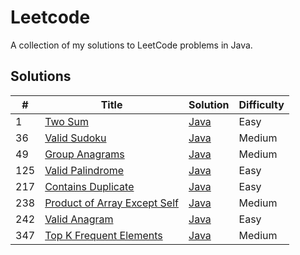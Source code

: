 # Leetcode

A collection of my solutions to LeetCode problems in Java.

## Solutions
| #   | Title                                                                                                   | Solution                                                                                       | Difficulty |
|-----|---------------------------------------------------------------------------------------------------------|------------------------------------------------------------------------------------------------|------------|
| 1   | [Two Sum](https://leetcode.com/problems/two-sum)                                                        | [Java](https://github.com/Aydanjb/leetcode-java/blob/master/src/TwoSum.java)                   | Easy       |
| 36  | [Valid Sudoku](https://leetcode.com/problems/valid-sudoku/description/)                                 | [Java](https://github.com/Aydanjb/leetcode-java/tree/master/src/ValidSudoku.java)              | Medium     |
| 49  | [Group Anagrams](https://leetcode.com/problems/group-anagrams/description/)                             | [Java](https://github.com/Aydanjb/leetcode-java/src/GroupAnagrams.java)                        | Medium     |
| 125 | [Valid Palindrome](https://leetcode.com/problems/valid-palindrome/)                                                                                    | [Java]() | Easy |
| 217 | [Contains Duplicate](https://leetcode.com/problems/contains-duplicate/description/)                     | [Java](https://github.com/Aydanjb/leetcode-java/blob/master/src/ContainsDuplicate.java)        | Easy       |
| 238 | [Product of Array Except Self](https://leetcode.com/problems/product-of-array-except-self/description/) | [Java](https://github.com/Aydanjb/leetcode-java/tree/master/src/ProductOfArrayExceptSelf.java) | Medium     |
| 242 | [Valid Anagram](https://leetcode.com/problems/valid-anagram/description/)                               | [Java](https://github.com/Aydanjb/leetcode-java/src/ValidAnagram.java)                         | Easy       |
| 347 | [Top K Frequent Elements](https://leetcode.com/problems/top-k-frequent-elements/description/)           | [Java](https://github.com/Aydanjb/leetcode-java/tree/master/src/TopKFrequentElements.java)     | Medium     |
